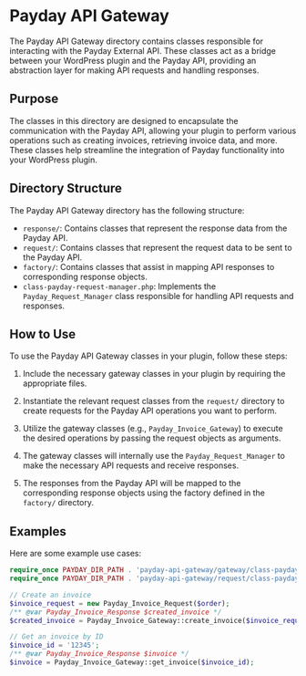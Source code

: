 # Payday API Gateway

The Payday API Gateway directory contains classes responsible for interacting with the Payday External API. These classes act as a bridge between your WordPress plugin and the Payday API, providing an abstraction layer for making API requests and handling responses.

## Purpose

The classes in this directory are designed to encapsulate the communication with the Payday API, allowing your plugin to perform various operations such as creating invoices, retrieving invoice data, and more. These classes help streamline the integration of Payday functionality into your WordPress plugin.

## Directory Structure

The Payday API Gateway directory has the following structure:

- `response/`: Contains classes that represent the response data from the Payday API.
- `request/`: Contains classes that represent the request data to be sent to the Payday API.
- `factory/`: Contains classes that assist in mapping API responses to corresponding response objects.
- `class-payday-request-manager.php`: Implements the `Payday_Request_Manager` class responsible for handling API requests and responses.

## How to Use

To use the Payday API Gateway classes in your plugin, follow these steps:

1. Include the necessary gateway classes in your plugin by requiring the appropriate files.

2. Instantiate the relevant request classes from the `request/` directory to create requests for the Payday API operations you want to perform.

3. Utilize the gateway classes (e.g., `Payday_Invoice_Gateway`) to execute the desired operations by passing the request objects as arguments.

4. The gateway classes will internally use the `Payday_Request_Manager` to make the necessary API requests and receive responses.

5. The responses from the Payday API will be mapped to the corresponding response objects using the factory defined in the `factory/` directory.

## Examples

Here are some example use cases:

```php
require_once PAYDAY_DIR_PATH . 'payday-api-gateway/gateway/class-payday-invoice-gateway.php';
require_once PAYDAY_DIR_PATH . 'payday-api-gateway/request/class-payday-invoice-request.php';

// Create an invoice
$invoice_request = new Payday_Invoice_Request($order);
/** @var Payday_Invoice_Response $created_invoice */
$created_invoice = Payday_Invoice_Gateway::create_invoice($invoice_request);

// Get an invoice by ID
$invoice_id = '12345';
/** @var Payday_Invoice_Response $invoice */
$invoice = Payday_Invoice_Gateway::get_invoice($invoice_id);
```